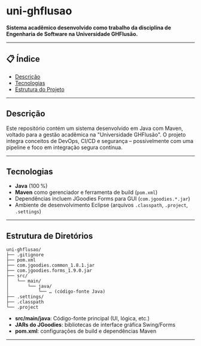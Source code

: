 # uni‑ghflusao

**Sistema acadêmico desenvolvido como trabalho da disciplina de Engenharia de Software na Universidade GHFlusão.** 

---

## 📋 Índice

- [Descrição](#descrição)  
- [Tecnologias](#tecnologias)  
- [Estrutura do Projeto](#estrutura-do-projeto)  

---

## Descrição

Este repositório contém um sistema desenvolvido em Java com Maven, voltado para a gestão acadêmica na "Universidade GHFlusão". O projeto integra conceitos de DevOps, CI/CD e segurança – possivelmente com uma pipeline e foco em integração segura contínua.

---

## Tecnologias

- **Java** (100 %)  
- **Maven** como gerenciador e ferramenta de build (`pom.xml`)  
- Dependências incluem JGoodies Forms para GUI (`com.jgoodies.*.jar`)  
- Ambiente de desenvolvimento Eclipse (arquivos `.classpath`, `.project`, `.settings`)

---

## Estrutura de Diretórios

```plaintext
uni-ghflusao/
├── .gitignore
├── pom.xml
├── com.jgoodies.common_1.8.1.jar
├── com.jgoodies.forms_1.9.0.jar
├── src/
│   └── main/
│       └── java/
│           └── … (código-fonte Java)
├── .settings/
├── .classpath
└── .project
```

- **src/main/java**: Código-fonte principal (UI, lógica, etc.)  
- **JARs do JGoodies**: bibliotecas de interface gráfica Swing/Forms  
- **pom.xml**: configurações de build e dependências Maven

---
